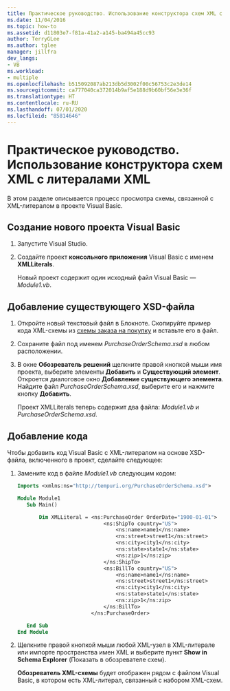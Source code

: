 ```yaml
---
title: Практическое руководство. Использование конструктора схем XML с XML-литералами
ms.date: 11/04/2016
ms.topic: how-to
ms.assetid: d11803e7-f81a-41a2-a145-ba494a45cc93
author: TerryGLee
ms.author: tglee
manager: jillfra
dev_langs:
- VB
ms.workload:
- multiple
ms.openlocfilehash: b515092087ab213db5d3002f00c56753c2e3de14
ms.sourcegitcommit: ca777040ca372014b9af5e188d9b60bf56e3e36f
ms.translationtype: HT
ms.contentlocale: ru-RU
ms.lasthandoff: 07/01/2020
ms.locfileid: "85814646"
---
```

# <a name="how-to-use-the-xml-schema-designer-with-xml-literals"></a>Практическое руководство. Использование конструктора схем XML с литералами XML

В этом разделе описывается процесс просмотра схемы, связанной с XML-литералом в проекте Visual Basic.

## <a name="create-a-new-visual-basic-project"></a>Создание нового проекта Visual Basic

1. Запустите Visual Studio.

2. Создайте проект **консольного приложения** Visual Basic с именем **XMLLiterals**.

     Новый проект содержит один исходный файл Visual Basic — *Module1.vb*.

## <a name="add-an-existing-xsd-file"></a>Добавление существующего XSD-файла

1. Откройте новый текстовый файл в Блокноте. Скопируйте пример кода XML-схемы из [схемы заказа на покупку](../xml-tools/sample-xsd-file-simple-schema.md) и вставьте его в файл.

2. Сохраните файл под именем *PurchaseOrderSchema.xsd* в любом расположении.

3. В окне **Обозреватель решений** щелкните правой кнопкой мыши имя проекта, выберите элементы **Добавить** и **Существующий элемент**. Откроется диалоговое окно **Добавление существующего элемента**. Найдите файл *PurchaseOrderSchema.xsd*, выберите его и нажмите кнопку **Добавить**.

     Проект XMLLiterals теперь содержит два файла: *Module1.vb* и *PurchaseOrderSchema.xsd*.

## <a name="add-code"></a>Добавление кода

Чтобы добавить код Visual Basic с XML-литералом на основе XSD-файла, включенного в проект, сделайте следующее:

1. Замените код в файле *Module1.vb* следующим кодом:

   ```vb
   Imports <xmlns:ns="http://tempuri.org/PurchaseOrderSchema.xsd">

   Module Module1
      Sub Main()

          Dim XMLLiteral = <ns:PurchaseOrder OrderDate="1900-01-01">
                               <ns:ShipTo country="US">
                                   <ns:name>name1</ns:name>
                                   <ns:street>street1</ns:street>
                                   <ns:city>city1</ns:city>
                                   <ns:state>state1</ns:state>
                                   <ns:zip>1</ns:zip>
                               </ns:ShipTo>
                               <ns:BillTo country="US">
                                   <ns:name>name1</ns:name>
                                   <ns:street>street1</ns:street>
                                   <ns:city>city1</ns:city>
                                   <ns:state>state1</ns:state>
                                   <ns:zip>1</ns:zip>
                               </ns:BillTo>
                           </ns:PurchaseOrder>

      End Sub
   End Module
   ```

2. Щелкните правой кнопкой мыши любой XML-узел в XML-литерале или импорте пространства имен XML и выберите пункт **Show in Schema Explorer** (Показать в обозревателе схем).

   **Обозреватель XML-схемы** будет отображен рядом с файлом Visual Basic, в котором есть XML-литерал, связанный с набором XML-схем.
